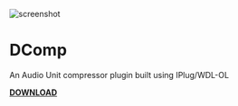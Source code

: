 ![screenshot](https://raw.githubusercontent.com/michaeldonovan/DComp/Master/installer/DComp.png)

# DComp
An Audio Unit compressor plugin built using IPlug/WDL-OL

[**DOWNLOAD**](https://github.com/michaeldonovan/DComp/releases)
